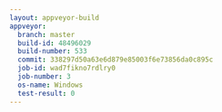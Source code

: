 ```yaml
---
layout: appveyor-build
appveyor:
  branch: master
  build-id: 48496029
  build-number: 533
  commit: 338297d50a63e6d879e85003f6e73856da0c895c
  job-id: wad7fikno7rdlry0
  job-number: 3
  os-name: Windows
  test-result: 0
---
```

